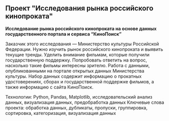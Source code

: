 ## Проект "Исследования рынка российского кинопроката"
<b>Исследование рынка российского кинопроката на основе данных государственного портала и сервиса “КиноПоиск”</b>

Заказчик этого исследования — Министерство культуры Российской Федерации.
Нужно изучить рынок российского кинопроката и выявить текущие тренды. Уделить внимание фильмам, которые получили государственную поддержку. Попробовать ответить на вопрос, насколько такие фильмы интересны зрителю.
Работа с данными, опубликованными на портале открытых данных Министерства культуры. Набор данных содержит информацию о прокатных удостоверениях, сборах и государственной поддержке фильмов, а также информацию с сайта КиноПоиск.

Технологии:  Python, Pandas, Matplotlib, исследовательский анализ данных, визуализация данных, предобработка данных 
Ключевые слова проекта: обработка данных, дубликаты, пропуски,  группировка, сортировка, категоризация, визуализация данных 
